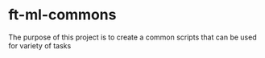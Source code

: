 # ft-ml-commons

The purpose of this project is to create a common scripts that can be used for variety of tasks